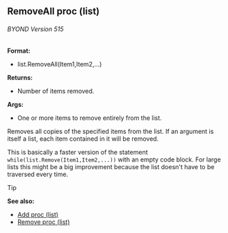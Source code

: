 ## RemoveAll proc (list) 
###### BYOND Version 515

**Format:**
+   list.RemoveAll(Item1,Item2,...)

**Returns:**
+   Number of items removed.

**Args:**
+   One or more items to remove entirely from the list.

Removes all copies of the specified items from the list. If an
argument is itself a list, each item contained in it will be removed.

This is basically a faster version of the statement
`while(list.Remove(Item1,Item2,...))` with an empty code block. For
large lists this might be a big improvement because the list doesn\'t
have to be traversed every time.

> [!TIP] 
> **See also:**
> +   [Add proc (list)](/ref/list/proc/Add.md) 
> +   [Remove proc (list)](/ref/list/proc/Remove.md) 
